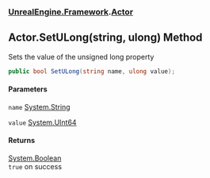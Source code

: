 ### [UnrealEngine.Framework](UnrealEngine_Framework.md 'UnrealEngine.Framework').[Actor](Actor.md 'UnrealEngine.Framework.Actor')
## Actor.SetULong(string, ulong) Method
Sets the value of the unsigned long property  
```csharp
public bool SetULong(string name, ulong value);
```
#### Parameters
<a name='UnrealEngine_Framework_Actor_SetULong(string_ulong)_name'></a>
`name` [System.String](https://docs.microsoft.com/en-us/dotnet/api/System.String 'System.String')  
  
<a name='UnrealEngine_Framework_Actor_SetULong(string_ulong)_value'></a>
`value` [System.UInt64](https://docs.microsoft.com/en-us/dotnet/api/System.UInt64 'System.UInt64')  
  
#### Returns
[System.Boolean](https://docs.microsoft.com/en-us/dotnet/api/System.Boolean 'System.Boolean')  
`true` on success
